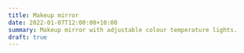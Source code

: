 ```yaml
---
title: Makeup mirror
date: 2022-01-07T12:00:00+10:00
summary: Makeup mirror with adjustable colour temperature lights.
draft: true
---
```


